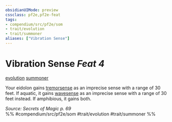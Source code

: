 ```yaml
---
obsidianUIMode: preview
cssclass: pf2e,pf2e-feat
tags:
- compendium/src/pf2e/som
- trait/evolution
- trait/summoner
aliases: ["Vibration Sense"]
---
```

# Vibration Sense  *Feat 4*  
[evolution](../../Rules/traits/evolution-som.md)  [summoner](../../Rules/traits/summoner-som.md)  


Your eidolon gains [tremorsense](../../Rules/abilities/tremorsense.md) as an imprecise sense with a range of 30 feet. If aquatic, it gains [wavesense](../../Rules/abilities/wavesense.md) as an imprecise sense with a range of 30 feet instead. If amphibious, it gains both.

*Source: Secrets of Magic p. 69*  
%% #compendium/src/pf2e/som #trait/evolution #trait/summoner %%